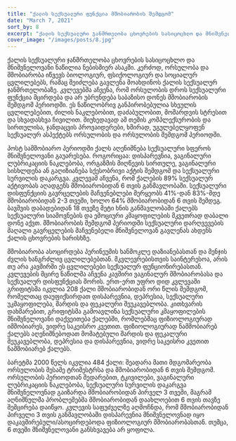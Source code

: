 ```yaml
---
title: "ქალის სექსუალური ფუნქცია მშობიარობის შემდგომ"
date: "March 7, 2021"
sort_by: 8
excerpt: "ქალის სექსუალური ჯანმრთელობა ცხოვრების სასიცოცხლო და მნიშვნელოვანი ნაწილია ნებისმიერ ასაკში."
cover_image: "/images/posts/8.jpg"
---
```


ქალის სექსუალური ჯანმრთელობა ცხოვრების სასიცოცხლო და მნიშვნელოვანი ნაწილია ნებისმიერ ასაკში. კერძოდ, ორსულობა და მშობიარობა იწვევს ბიოლოგიურ, ფსიქოლოგიურ და სოციალურ ცვლილებებს, რამაც შეიძლება გავლენა მოახდინოს ქალის სექსუალურ ჯანმრთელობაზე. კვლევებმა აჩვენა, რომ ორსულობის დროს სექსუალური ფუნქცია მცირდება და არ უბრუნდება საბაზისო დონეს მშობიარობის შემდგომ პერიოდში. ეს ნაწილობრივ განპირობებულია სხეულის ცვლილებებით, ძილის ნაკლებობით, დაძაბულობით, მოშარდვის სტრესით და სხვადასხვა ჩივილით. მიუხედავად ამ თემის კომპლექსურობის და სირთულისა, ჯანდაცვის პროვაიდერები, ხშირად, უგულებელყოფენ სექსუალურ ასპექტებს ორსულობის და ორსულობის შემდგომ პერიოდში.

პოსტ სამშობიარო პერიოდში ქალს აღენიშნება სექსუალური სფეროს მნიშვნელოვანი გაუარესება. როგორიცაა: დისპარევნია, ვაგინალური ლუბრიკაციის ნაკლებობა, ორგაზმის მიღწევის სირთულე, ვაგინალური სისხლდენა ან გაღიზიანება სქესობრივი აქტის შემდგომ და სექსუალური სურვილის დაკარგვა. კვლევამ აჩვენა, რომ ქალების 89% სექსუალურ აქტივობას აღადგენს მშობიარობიდან 6 თვის განმავლობაში. სექსუალური დისფუნქციის გავრცელების მაჩვენებლები მერყეობს 41%-დან 83%-მდე მშობიარობიდან 2-3 თვეში, ხოლო 64% მშობიარობიდან 6 თვის შემდეგ. ბავშვის დაბადებიდან 18 თვეზე მეტი ხნის განმავლობაში ქალებს სექსუალური სიამოვნების და ემოციური კმაყოფილების მკვეთრად დაბალი დონე აქვთ. მშობიარობის შემდგომ პერიოდში სექსუალური დარღვევების მაღალი გავრცელების მაჩვენებელი მნიშვნელოვან გავლენას ახდენს ქალის ცხოვრების ხარისხზე.

მშობიარობა ასოცირდება პერინეუმის ხანმოკლე დაზიანებასთან და მენჯის ძვლის ხანგრძლივ ცვლილებებთან. მკვლევრებისთვის საინტერესოა, არის თუ არა კავშირში ეს ცვლილებები სექსუალურ ფუნციონირებასთან. კვლევების მცირე ნაწილმა აჩვენა კავშირი ვაგინალურ მშობიარობასა და სექსუალურ დისფუნქციას შორის. ერთ-ერთ უფრო დიდ კვლევაში გრიფიტსმა იკვლია 208 ქალი მშობიარობიდან ორი წლის შემდგომ, რომელთაც დაუფიქსირდათ დისპარევნია, დეპრესია, სექსუალური უკმაყოფილება, შარდის და ფეკალური შეუკავებლობა. კითხვარის დახმარებით, გრიფიტსმა გამოავლინა სექსუალური კმაყოფილების მნიშვნელოვანი დაქვეითება ქალებში, რომლებმაც ფიზიოლოგიურად იმშობიარეს, ვიდრე საკეისრო კვეთით. ფიზიოლოგიურად ნამშობიარებ ქალებს აღენიშნებოდათ მომატებული შარდის და ფეკალური შეუკავებლობა, დეპრესია და დისპარევნია, ვიდრე საკეისრo კვეთით ნამშობიარებ ქალებს.

ბარეტმა 2000 წელს იკვლია 484 ქალი: შეადარა მათი მდგომარეობა ორსულობის მესამე ტრიმესტრსა და მშობიარობიდან 6 თვის შემდგომ. ორსულობის პერიოდთან შედარებით, ტკივილები, ვაგინალური ლუბრიკაციის ნაკლებობა, სექსუალური სურვილის დაკარგვა მნიშვნელოვნად გაიზარდა მშობიარობიდან პირველ 3 თვეში, მაგრამ აღნიშნულმა პრობლემებმა მშობიარობიდან დაახლოებით 6 თვის თავზე შემცირება დაიწყო. კვლევის საფუძველზე აღმოჩნდა, რომ მშობიარობიდან პირველი 3 თვის განმავლობაში დისპარევნია მნიშვნელოვნად იყო დაკავშირებული/ასოცირდებოდა ფიზიოლოგიურ მშობიარობასთან. თუმცა, 6 თვეში მნიშვნელოვანი განსხვავება არ ყოფილა.
